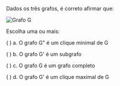 Dados os três grafos, é correto afirmar que:

<img src="../imgs/aula3-5.png" title="Grafo G" />

Escolha uma ou mais:

(   ) a. O grafo G" é um clique minimal de G

(   ) b. O grafo G' é um subgrafo

(   ) c. O grafo G é um grafo completo

(   ) d. O grafo G' é um clique maximal de G
